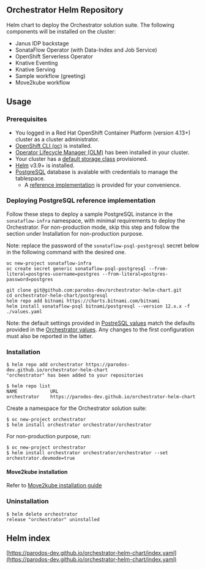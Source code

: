 ## Orchestrator Helm Repository
Helm chart to deploy the Orchestrator solution suite. The following components will be installed on the cluster:
- Janus IDP backstage
- SonataFlow Operator (with Data-Index and Job Service)
- OpenShift Serverless Operator
- Knative Eventing
- Knative Serving
- Sample workflow (greeting)
- Move2kube workflow

## Usage

### Prerequisites
- You logged in a Red Hat OpenShift Container Platform (version 4.13+) cluster as a cluster administrator.
- [OpenShift CLI (oc)](https://docs.openshift.com/container-platform/4.13/cli_reference/openshift_cli/getting-started-cli.html) is installed.
- [Operator Lifecycle Manager (OLM)](https://olm.operatorframework.io/docs/getting-started/) has been installed in your cluster.
- Your cluster has a [default storage class](https://docs.openshift.com/container-platform/4.13/storage/container_storage_interface/persistent-storage-csi-sc-manage.html) provisioned.
- [Helm](https://helm.sh/docs/intro/install/) v3.9+ is installed.
- [PostgreSQL](https://www.postgresql.org/) database is avalable with credentials to manage the tablespace.
  - A [reference implementation](#postgresql-deployment-reference-implementation) is provided for your convenience.

### Deploying PostgreSQL reference implementation
Follow these steps to deploy a sample PostgreSQL instance in the `sonataflow-infra` namespace, with minimal requirements to deploy the Orchestrator.
For non-production mode, skip this step and follow the section under Installation for non-production purpose.

Note: replace the password of the `sonataflow-psql-postgresql` secret below in the following command with the desired one.

```console
oc new-project sonataflow-infra
oc create secret generic sonataflow-psql-postgresql --from-literal=postgres-username=postgres --from-literal=postgres-password=postgres

git clone git@github.com:parodos-dev/orchestrator-helm-chart.git
cd orchestrator-helm-chart/postgresql
helm repo add bitnami https://charts.bitnami.com/bitnami
helm install sonataflow-psql bitnami/postgresql --version 12.x.x -f ./values.yaml
```

Note: the default settings provided in [PostreSQL values](./postgresql/values.yaml) match the defaults provided in the 
[Orchestrator values](./charts/orchestrator/values.yaml). 
Any changes to the first configuration must also be reported in the latter.

### Installation
```
$ helm repo add orchestrator https://parodos-dev.github.io/orchestrator-helm-chart
"orchestrator" has been added to your repositories

$ helm repo list
NAME        	URL                                                  
orchestrator	https://parodos-dev.github.io/orchestrator-helm-chart
```

Create a namespace for the Orchestrator solution suite:
```console
$ oc new-project orchestrator
$ helm install orchestrator orchestrator/orchestrator
```

For non-production purpose, run:
```console
$ oc new-project orchestrator
$ helm install orchestrator orchestrator/orchestrator --set orchestrator.devmode=true
```

#### Move2kube installation

Refer to [Move2kube installation guide](move2kube/README.md)

### Uninstallation
```console
$ helm delete orchestrator
release "orchestrator" uninstalled
```


## Helm index
[https://parodos-dev.github.io/orchestrator-helm-chart/index.yaml](https://parodos-dev.github.io/orchestrator-helm-chart/index.yaml)
